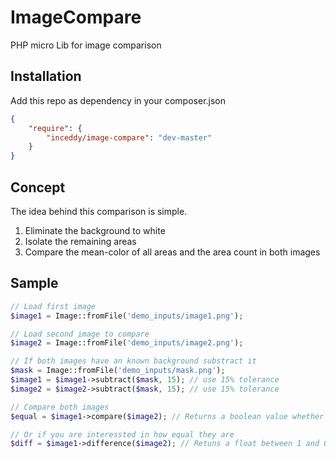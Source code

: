 # ImageCompare
PHP micro Lib for image comparison

## Installation
Add this repo as dependency in your composer.json
```json
{
    "require": {
        "inceddy/image-compare": "dev-master"
    }
}
```

## Concept
The idea behind this comparison is simple.

1. Eliminate the background to white
2. Isolate the remaining areas
3. Compare the mean-color of all areas and the area count in both images

## Sample

```php
// Load first image
$image1 = Image::fromFile('demo_inputs/image1.png');

// Load second image to compare
$image2 = Image::fromFile('demo_inputs/image2.png');

// If both images have an known background substract it
$mask = Image::fromFile('demo_inputs/mask.png');
$image1 = $image1->subtract($mask, 15); // use 15% tolerance
$image2 = $image2->subtract($mask, 15); // use 15% tolerance

// Compare both images
$equal = $image1->compare($image2); // Returns a boolean value whether these images are equal or not

// Or if you are interessted in how equal they are
$diff = $image1->difference($image2); // Retuns a float between 1 and 0, where 1 is equal and 0 is total difference 
```
